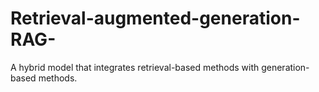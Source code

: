 # Retrieval-augmented-generation-RAG-
A hybrid model that integrates retrieval-based methods with generation-based methods.
